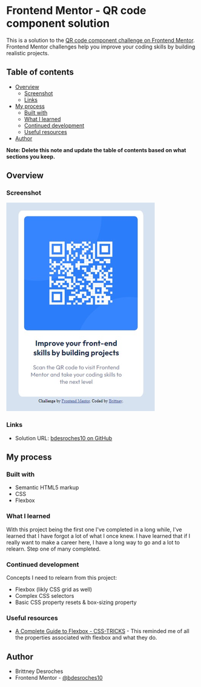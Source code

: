 # Frontend Mentor - QR code component solution

This is a solution to the [QR code component challenge on Frontend Mentor](https://www.frontendmentor.io/challenges/qr-code-component-iux_sIO_H). Frontend Mentor challenges help you improve your coding skills by building realistic projects.

## Table of contents

- [Overview](#overview)
  - [Screenshot](#screenshot)
  - [Links](#links)
- [My process](#my-process)
  - [Built with](#built-with)
  - [What I learned](#what-i-learned)
  - [Continued development](#continued-development)
  - [Useful resources](#useful-resources)
- [Author](#author)

**Note: Delete this note and update the table of contents based on what sections you keep.**

## Overview

### Screenshot

![](./solution.jpg)

### Links

- Solution URL: [bdesroches10 on GitHub](https://github.com/bdesroches10/fem-qr-code)

## My process

### Built with

- Semantic HTML5 markup
- CSS
- Flexbox

### What I learned

With this project being the first one I've completed in a long while, I've learned that I have forgot a lot of what I once knew. I have learned that if I really want to make a career here, I have a long way to go and a lot to relearn. Step one of many completed.

### Continued development

Concepts I need to relearn from this project:

- Flexbox (likly CSS grid as well)
- Complex CSS selectors
- Basic CSS property resets & box-sizing property

### Useful resources

- [A Complete Guide to Flexbox - CSS-TRICKS](https://css-tricks.com/snippets/css/a-guide-to-flexbox/#aa-flexbox-properties) - This reminded me of all the properties associated with flexbox and what they do.

## Author

- Brittney Desroches
- Frontend Mentor - [@bdesroches10](https://www.frontendmentor.io/profile/bdesroches10)

